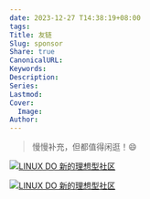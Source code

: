 ```yaml
---
date: 2023-12-27 T14:38:19+08:00
tags: 
Title: 友链
Slug: sponsor
Share: true
CanonicalURL: 
Keywords: 
Description: 
Series: 
Lastmod: 
Cover:
  Image: 
Author:
---
```


> 慢慢补充，但都值得闲逛！😄

[![LINUX DO 新的理想型社区](https://linux.do/uploads/default/original/3X/b/4/b4fa45d8b03df61f5d011e173c0adf8497028b16.png)](https://linux.do/?source=your_domain_com)


  <a href="https://linux.do/?source=your_domain_com" class="friend-link-logo-link">
    <img src="https://linux.do/uploads/default/original/3X/b/4/b4fa45d8b03df61f5d011e173c0adf8497028b16.png" alt="LINUX DO 新的理想型社区 " class="friend-link-logo-long logo-light">
  </a>
